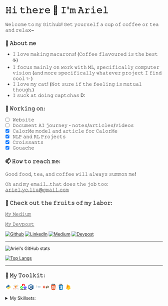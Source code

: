 # 𝙷𝚒 𝚝𝚑𝚎𝚛𝚎 👋 𝙸'𝚖 𝙰𝚛𝚒𝚎𝚕
𝚆𝚎𝚕𝚌𝚘𝚖𝚎 𝚝𝚘 𝚖𝚢 𝙶𝚒𝚝𝚑𝚞𝚋! 𝙶𝚎𝚝 𝚢𝚘𝚞𝚛𝚜𝚎𝚕𝚏 𝚊 𝚌𝚞𝚙 𝚘𝚏 𝚌𝚘𝚏𝚏𝚎𝚎 𝚘𝚛 𝚝𝚎𝚊 𝚊𝚗𝚍 𝚛𝚎𝚕𝚊𝚡~

### 🎐 𝙰𝚋𝚘𝚞𝚝 𝚖𝚎
- 𝙸 𝚕𝚘𝚟𝚎 𝚖𝚊𝚔𝚒𝚗𝚐 𝚖𝚊𝚌𝚊𝚛𝚘𝚗𝚜! (𝙲𝚘𝚏𝚏𝚎𝚎 𝚏𝚕𝚊𝚟𝚘𝚞𝚛𝚎𝚍 𝚒𝚜 𝚝𝚑𝚎 𝚋𝚎𝚜𝚝 ☕)
- 𝙸 𝚏𝚘𝚌𝚞𝚜 𝚖𝚊𝚒𝚗𝚕𝚢 𝚘𝚗 𝚠𝚘𝚛𝚔 𝚠𝚒𝚝𝚑 𝙼𝙻, 𝚜𝚙𝚎𝚌𝚒𝚏𝚒𝚌𝚊𝚕𝚕𝚢 𝚌𝚘𝚖𝚙𝚞𝚝𝚎𝚛 𝚟𝚒𝚜𝚒𝚘𝚗 (𝚊𝚗𝚍 𝚖𝚘𝚛𝚎 𝚜𝚙𝚎𝚌𝚒𝚏𝚒𝚌𝚊𝚕𝚕𝚢 𝚠𝚑𝚊𝚝𝚎𝚟𝚎𝚛 𝚙𝚛𝚘𝚓𝚎𝚌𝚝 𝙸 𝚏𝚒𝚗𝚍 𝚌𝚘𝚘𝚕 ✨ )
- 𝙸 𝚕𝚘𝚟𝚎 𝚖𝚢 𝚌𝚊𝚝! (𝙽𝚘𝚝 𝚜𝚞𝚛𝚎 𝚒𝚏 𝚝𝚑𝚎 𝚏𝚎𝚎𝚕𝚒𝚗𝚐 𝚒𝚜 𝚖𝚞𝚝𝚞𝚊𝚕 𝚝𝚑𝚘𝚞𝚐𝚑.)
- 𝙸 𝚜𝚞𝚌𝚔 𝚊𝚝 𝚍𝚘𝚒𝚗𝚐 𝚌𝚊𝚙𝚝𝚌𝚑𝚊𝚜 D:

### 🔨 𝚆𝚘𝚛𝚔𝚒𝚗𝚐 𝚘𝚗:
- [ ] 𝚆𝚎𝚋𝚜𝚒𝚝𝚎
- [ ] 𝙳𝚘𝚌𝚞𝚖𝚎𝚗𝚝 𝙰𝙸 𝚓𝚘𝚞𝚛𝚗𝚎𝚢 - 𝚗𝚘𝚝𝚎𝚜/𝚊𝚛𝚝𝚒𝚌𝚕𝚎𝚜/𝚟𝚒𝚍𝚎𝚘𝚜
- [x] 𝙲𝚊𝚕𝚘𝚛𝙼𝚎 𝚖𝚘𝚍𝚎𝚕 𝚊𝚗𝚍 𝚊𝚛𝚝𝚒𝚌𝚕𝚎 𝚏𝚘𝚛 𝙲𝚊𝚕𝚘𝚛𝙼𝚎
- [x] 𝙽𝙻𝙿 𝚊𝚗𝚍 𝚁𝙻 𝙿𝚛𝚘𝚓𝚎𝚌𝚝𝚜
- [x] 𝙲𝚛𝚘𝚒𝚜𝚜𝚊𝚗𝚝𝚜
- [x] 𝙶𝚘𝚞𝚊𝚌𝚑𝚎

### 📫 𝙷𝚘𝚠 𝚝𝚘 𝚛𝚎𝚊𝚌𝚑 𝚖𝚎:
𝙶𝚘𝚘𝚍 𝚏𝚘𝚘𝚍, 𝚝𝚎𝚊, 𝚊𝚗𝚍 𝚌𝚘𝚏𝚏𝚎𝚎 𝚠𝚒𝚕𝚕 𝚊𝚕𝚠𝚊𝚢𝚜 𝚜𝚞𝚖𝚖𝚘𝚗 𝚖𝚎!

𝙾𝚑 𝚊𝚗𝚍 𝚖𝚢 𝚎𝚖𝚊𝚒𝚕...𝚝𝚑𝚊𝚝 𝚍𝚘𝚎𝚜 𝚝𝚑𝚎 𝚓𝚘𝚋 𝚝𝚘𝚘:  [𝚊𝚛𝚒𝚎𝚕.𝚢𝚌.𝚕𝚒𝚞@𝚐𝚖𝚊𝚒𝚕.𝚌𝚘𝚖](mailto:ariel.yc.liu@gmail.com)

### 🍒 𝙲𝚑𝚎𝚌𝚔 𝚘𝚞𝚝 𝚝𝚑𝚎 𝚏𝚛𝚞𝚒𝚝𝚜 𝚘𝚏 𝚖𝚢 𝚕𝚊𝚋𝚘𝚛: 
[𝙼𝚢 𝙼𝚎𝚍𝚒𝚞𝚖 ](https://medium.com/@arielycliu)
    
[ 𝙼𝚢 𝙳𝚎𝚟𝚙𝚘𝚜𝚝](https://devpost.com/arielycliu)

<p>
    <a href="https://github.com/arielycliu" target="_blank"><img alt="Github" src="https://img.shields.io/badge/GitHub-%2312100E.svg?&style=for-the-badge&logo=Github&logoColor=white" /></a> 
    <a href="www.linkedin.com/in/arielycliu " target="_blank"><img alt="LinkedIn" src="https://img.shields.io/badge/linkedin-%230077B5.svg?&style=for-the-badge&logo=linkedin&logoColor=white" /></a> 
    <a href="https://medium.com/@arielycliu" target="_blank"><img alt="Medium" src="https://img.shields.io/badge/medium-%2312100E.svg?&style=for-the-badge&logo=medium&logoColor=white" /></a>
    <a href="https://devpost.com/arielycliu" target="_blank"><img alt="Devpost" src="https://img.shields.io/badge/devpost-%230077B5.svg?&style=for-the-badge&logo=devpost&logoColor=white" /></a>
</p>


---
![Ariel's GitHub stats](https://github-readme-stats.vercel.app/api?username=arielycliu&show_icons=true&bg_color=3346,9dabcb,e287c3&title_color=fff&text_color=fff&icon_color=fff)

[![Top Langs](https://github-readme-stats.vercel.app/api/top-langs/?username=arielycliu&layout=compact&bg_color=3346,9dabcb,e287c3&title_color=fff&text_color=fff)](https://github.com/arielycliu/github-readme-stats)

---
### 🧰 𝙼𝚢 𝚃𝚘𝚘𝚕𝚔𝚒𝚝: 
<code><img height="20" src="https://raw.githubusercontent.com/github/explore/80688e429a7d4ef2fca1e82350fe8e3517d3494d/topics/python/python.png"></code>
<code><img height="20" src="https://raw.githubusercontent.com/github/explore/80688e429a7d4ef2fca1e82350fe8e3517d3494d/topics/tensorflow/tensorflow.png"></code>
<code><img height="20" src="https://raw.githubusercontent.com/github/explore/80688e429a7d4ef2fca1e82350fe8e3517d3494d/topics/opencv/opencv.png"></code>
<code><img height="20" src="https://raw.githubusercontent.com/github/explore/80688e429a7d4ef2fca1e82350fe8e3517d3494d/topics/cpp/cpp.png"></code>
<code><img height="20" src="https://raw.githubusercontent.com/github/explore/80688e429a7d4ef2fca1e82350fe8e3517d3494d/topics/java/java.png"></code>
<code><img height="20" src="https://raw.githubusercontent.com/github/explore/80688e429a7d4ef2fca1e82350fe8e3517d3494d/topics/git/git.png"></code>
<code><img height="20" src="https://raw.githubusercontent.com/github/explore/80688e429a7d4ef2fca1e82350fe8e3517d3494d/topics/html/html.png"></code>
<code><img height="20" src="https://raw.githubusercontent.com/github/explore/80688e429a7d4ef2fca1e82350fe8e3517d3494d/topics/css/css.png"></code>
<code><img height="20" src="https://raw.githubusercontent.com/github/explore/80688e429a7d4ef2fca1e82350fe8e3517d3494d/topics/firebase/firebase.png"></code>

<details>
  <summary>My Skillsets:</summary>
    <h4>𝙰𝙸 𝚊𝚗𝚍 𝙼𝚊𝚌𝚑𝚒𝚗𝚎 𝙻𝚎𝚊𝚛𝚗𝚒𝚗𝚐</h4>
    <ul>-  𝚃𝚎𝚗𝚜𝚘𝚛𝚏𝚕𝚘𝚠, 𝙺𝚎𝚛𝚊𝚜, 𝙿𝚊𝚗𝚍𝚊𝚜, 𝙽𝚞𝚖𝚙𝚢, 𝚂𝚔𝚕𝚎𝚊𝚛𝚗, 𝙾𝚙𝚎𝚗𝙲𝚅 (𝙸 𝚞𝚜𝚎 𝚓𝚞𝚙𝚢𝚝𝚎𝚛 𝚗𝚘𝚝𝚎𝚋𝚘𝚘𝚔𝚜)</ul>
    <h4>𝙸𝚘𝚃 𝚊𝚗𝚍 𝙴𝚕𝚎𝚌𝚝𝚛𝚘𝚗𝚒𝚌𝚜</h4>
    <ul>-  𝙰𝚛𝚍𝚞𝚒𝚗𝚘 𝚊𝚗𝚍 𝙴𝚂𝙿 𝚖𝚒𝚌𝚛𝚘𝚌𝚘𝚗𝚝𝚛𝚘𝚕𝚕𝚎𝚛</ul>
    <h4>𝙾𝚝𝚑𝚎𝚛 𝚃𝚘𝚘𝚕𝚜</h4>
    <ul>-  𝚅𝚒𝚍𝚎𝚘 𝚎𝚍𝚒𝚝𝚒𝚗𝚐</ul>
    <ul>-  𝙵𝚒𝚛𝚎𝙰𝚕𝚙𝚊𝚌𝚊 - 𝙳𝚒𝚐𝚒𝚝𝚊𝚕 𝚊𝚛𝚝</ul>
    <ul>-  𝚆𝚊𝚝𝚎𝚛𝚌𝚘𝚕𝚘𝚛</ul>
    <ul>-  𝙵𝚒𝚐𝚖𝚊</ul>  
</details> 

<!--

#### 𝙰𝙸 𝚊𝚗𝚍 𝙼𝚊𝚌𝚑𝚒𝚗𝚎 𝙻𝚎𝚊𝚛𝚗𝚒𝚗𝚐
- 𝚃𝚎𝚗𝚜𝚘𝚛𝚏𝚕𝚘𝚠, 𝙺𝚎𝚛𝚊𝚜, 𝙿𝚊𝚗𝚍𝚊𝚜, 𝙽𝚞𝚖𝚙𝚢, 𝚂𝚔𝚕𝚎𝚊𝚛𝚗, 𝙾𝚙𝚎𝚗𝙲𝚅 (𝙸 𝚞𝚜𝚎 𝚓𝚞𝚙𝚢𝚝𝚎𝚛 𝚗𝚘𝚝𝚎𝚋𝚘𝚘𝚔𝚜)

#### 𝙸𝚘𝚃 𝚊𝚗𝚍 𝙴𝚕𝚎𝚌𝚝𝚛𝚘𝚗𝚒𝚌𝚜
- 𝙰𝚛𝚍𝚞𝚒𝚗𝚘 𝚊𝚗𝚍 𝙴𝚂𝙿 𝚖𝚒𝚌𝚛𝚘𝚌𝚘𝚗𝚝𝚛𝚘𝚕𝚕𝚎𝚛

#### 𝙾𝚝𝚑𝚎𝚛 𝚃𝚘𝚘𝚕𝚜
- 𝚅𝚒𝚍𝚎𝚘 𝚎𝚍𝚒𝚝𝚒𝚗𝚐
- 𝙵𝚒𝚛𝚎𝙰𝚕𝚙𝚊𝚌𝚊 - 𝙳𝚒𝚐𝚒𝚝𝚊𝚕 𝚊𝚛𝚝
- 𝚆𝚊𝚝𝚎𝚛𝚌𝚘𝚕𝚘𝚛
- 𝙵𝚒𝚐𝚖𝚊

 <a href="https://twitter.com/ArielCode1" target="_blank"><img alt="Twitter" src="https://img.shields.io/badge/twitter-%231DA1F2.svg?&style=for-the-badge&logo=twitter&logoColor=white" /></a> 

https://yaytext.com/monospace/

**arielycliu/arielycliu** is a ✨ _special_ ✨ repository because its `README.md` (this file) appears on your GitHub profile.

[![Ari's GitHub stats](https://github-readme-stats.vercel.app/api?username=arielycliu&show_icons=true&theme=gradient)](https://github.com/arielycliu/github-readme-stats)


Here are some ideas to get you started:

- 🔭 I’m currently working on ...
- 🌱 I’m currently learning ...
- 👯 I’m looking to collaborate on ...
- 🤔 I’m looking for help with ...
- 💬 Ask me about ...
- 📫 How to reach me: ...
- 😄 Pronouns: ...
- ⚡ Fun fact: ...
-->
